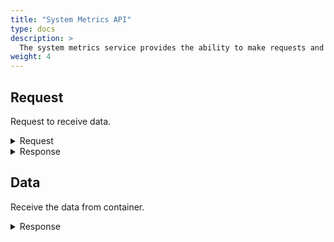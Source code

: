 ```yaml
---
title: "System Metrics API"
type: docs
description: >
  The system metrics service provides the ability to make requests and receive the data for some originators.
weight: 4
---
```


## **Request**
Request to receive data.

<details>
  <summary>Request</summary>

**Hono Command:** `command//<name>:<namespace>:edge:containers/req//request`

**Ditto Message:**

> | Name | Value | Description |
> | - | - | - |
> | topic | `<name>/<namespace>/things/live/messages/request` | Information about the affected Thing and the type of operation |
> | path | `/features/Metrics/inbox/messages/request` | A path that references a part of a Thing which is affected by this message |
> | **Headers** | | Additional headers |
> | response-required | true/false | If response required |
> | content-type | `application/json` | The content type |
> | correlation-id | UUID | Used for correlating protocol messages, the same correlation-id as the sent back response message |
> | **Value** | | |
> | frequency | | Duration of how often the metrics data to be published |
> | ***filter*** | | An array of the type of metric data to be reported |
> | id | | An array of identifiers whose metric data to be reported, supported are: cpu.utilization, memory.utilization, memory.total, memory.used, io.readBytes, io.writeBytes |
> | originator | | The originator for whose metric data to be reported |

<br>

**Example** : In this example, you can request metrics data with some specified filter and frequency.

**Topic:** `command//edge:device/req//request`
```json
{
	"topic":"edge/device/things/live/messages/request",
	"headers":{
		"response-required":true,
		"content-type":"application/json",
		"correlation-id":"<UUID>"
	},
	"path":"/features/Metrics/inbox/messages/request",
	"value":{
		"filter":[
			{
				"id":["io.*","cpu.*","memory.*"],
				"originator":"SYSTEM"
			}
		],
		"frequency":"5s"
	}
}
```
</details>

<details>
  <summary>Response</summary>

**Hono Command** : `command//<name>:<namespace>:edge:containers/res//request`

**Ditto Message:**

> | Name | Value | Description |
> | - | - | - |
> | topic | `<name>/<namespace>/things/live/messages/request` | Information about the affected Thing and the type of operation |
> | path | `/features/Metrics/outbox/messages/request` | A path that references a part of a Thing which is affected by this message |
> | **Headers** | | Additional headers |
> | content-type | `application/json` | The content type |
> | correlation-id | \<UUID\> | The same correlation id as the sent request message |
> | **Status** | | Status of the operation request the metrics data |

<br>

**Example** : The response of the request the metrics data.

**Topic:** `command//edge:device/res//request``
```json
{
	"topic":"edge/device/things/live/messages/request",
	"headers":{
		"content-type":"application/json",
		"correlation-id":"<UUID>"
	},
	"path":"/features/Metrics/outbox/messages/request",
	"status": 204
}
```
</details>

## **Data**
Receive the data from container.

<details>
  <summary>Response</summary>

**Hono Command** : `command//<name>:<namespace>:edge:containers/res//data`

**Ditto Message:**

> | Name | Value | Description |
> | - | - | - |
> | topic | `<name>/<namespace>/things/live/messages/data` | Information about the affected Thing and the type of operation |
> | path | `/features/Metrics/outbox/messages/data` | A path that references a part of a Thing which is affected by this message |
> | **Headers** | | Additional headers |
> | content-type | `application/json` | The content type |
> | **Value** | | The value of the received data from the device in json format |
> | timestamp | | The timestamp in ms when this measure data is published |
> | ***shapshot*** | | All the measurements collected at a concrete time per originator
> | originator | | The originator for whose metric data to be reported |
> | **measurements** | | An array of measurements identifier and value for originator |
> | id | | The identifier whose metric data to be reported, supported are: cpu.utilization, cpu.load1, cpu.load5, cpu.load15, memory.utilization, memory.total, memory.available, memory.used, io.readBytes, io.writeBytes |
> | value | | The measured value per metric ID |

<br>

**Example** : The received data from the device.

**Topic:** `command//edge:device/res//data``
```json
{
	"topic":"edge/device/things/live/messages/data",
	"headers":{
		"content-type":"application/json",
	},
	"path":"/features/Metrics/outbox/messages/data",
	"value":{
		"snapshot":[
			{
				"originator":"SYSTEM",
				"measurements":[
					{
						"id":"cpu.utilization",
						"value":1.1555555555484411
					},
					{
						"id":"cpu.load1",
						"value":0.17
					},
					{
						"id":"cpu.load5",
						"value":0.27
					},
					{
						"id":"cpu.load15",
						"value":0.24
					},
					{
						"id":"memory.total",
						"value":10371616768
					},
					{
						"id":"memory.available",
						"value":5281644544
					},
					{
						"id":"memory.used",
						"value":4563206144
					},
					{
						"id":"memory.utilization",
						"value":43.99705702662538
					}
				]
			}
		],
		"timestamp":1234567890
	}
}
```
</details>

